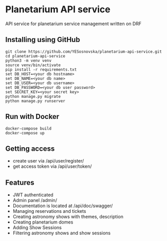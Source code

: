 # Planetarium API service

API service for planetarium service management written on DRF

## Installing using GitHub

``` shell
git clone https://github.com/YESosnovska/planetarium-api-service.git
cd planetarium-api-service
python3 -m venv venv
source venv/bin/activate
pip install -r requirements.txt
set DB_HOST=<your db hostname>
set DB_NAME=<your db name>
set DB_USER=<your db username>
set DB_PASSWORD=<your db user password>
set SECRET_KEY=<your secret key>
python manage.py migrate
python manage.py runserver
```

## Run with Docker 

```shell
docker-compose build
docker-compose up
```

## Getting access

- create user via /api/user/register/
- get access token via /api/user/token/


## Features 

- JWT authenticated
- Admin panel /admin/
- Documentation is located at /api/doc/swagger/
- Managing reservations and tickets
- Creating astronomy shows with themes, description
- Creating planetarium domes
- Adding Show Sessions
- Filtering astronomy shows and show sessions
